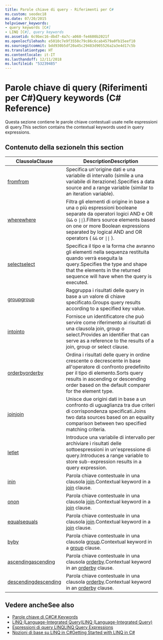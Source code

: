 ```yaml
---
title: Parole chiave di query - Riferimenti per C#
ms.custom: seodec18
ms.date: 07/20/2015
helpviewer_keywords:
- query keywords [C#]
- LINQ [C#], query keywords
ms.assetid: 6c9bec16-dbd7-4a7c-a060-fe4600b2021f
ms.openlocfilehash: e5010c7e9f3550c79c86c6cab4579a0fb15eef10
ms.sourcegitcommit: bdd930b5df20a45c29483d905526a2a3e4d17c5b
ms.translationtype: HT
ms.contentlocale: it-IT
ms.lasthandoff: 12/11/2018
ms.locfileid: "53239485"
---
```

# <a name="query-keywords-c-reference"></a><span data-ttu-id="c221f-102">Parole chiave di query (Riferimenti per C#)</span><span class="sxs-lookup"><span data-stu-id="c221f-102">Query keywords (C# Reference)</span></span>

<span data-ttu-id="c221f-103">Questa sezione contiene le parole chiave contestuali usate nelle espressioni di query.</span><span class="sxs-lookup"><span data-stu-id="c221f-103">This section contains the contextual keywords used in query expressions.</span></span>

## <a name="in-this-section"></a><span data-ttu-id="c221f-104">Contenuto della sezione</span><span class="sxs-lookup"><span data-stu-id="c221f-104">In this section</span></span>

|<span data-ttu-id="c221f-105">Clausola</span><span class="sxs-lookup"><span data-stu-id="c221f-105">Clause</span></span>|<span data-ttu-id="c221f-106">Description</span><span class="sxs-lookup"><span data-stu-id="c221f-106">Description</span></span>|
|------------|-----------------|
|[<span data-ttu-id="c221f-107">from</span><span class="sxs-lookup"><span data-stu-id="c221f-107">from</span></span>](from-clause.md)|<span data-ttu-id="c221f-108">Specifica un'origine dati e una variabile di intervallo (simile a una variabile di iterazione).</span><span class="sxs-lookup"><span data-stu-id="c221f-108">Specifies a data source and a range variable (similar to an iteration variable).</span></span>|
|[<span data-ttu-id="c221f-109">where</span><span class="sxs-lookup"><span data-stu-id="c221f-109">where</span></span>](where-clause.md)|<span data-ttu-id="c221f-110">Filtra gli elementi di origine in base a una o più espressioni booleane separate da operatori logici AND e OR (`&&` o <code>&#124;&#124;</code>).</span><span class="sxs-lookup"><span data-stu-id="c221f-110">Filters source elements based on one or more Boolean expressions separated by logical AND and OR operators ( `&&` or <code>&#124;&#124;</code> ).</span></span>|
|[<span data-ttu-id="c221f-111">select</span><span class="sxs-lookup"><span data-stu-id="c221f-111">select</span></span>](select-clause.md)|<span data-ttu-id="c221f-112">Specifica il tipo e la forma che avranno gli elementi nella sequenza restituita quando verrà eseguita la query.</span><span class="sxs-lookup"><span data-stu-id="c221f-112">Specifies the type and shape that the elements in the returned sequence will have when the query is executed.</span></span>|
|[<span data-ttu-id="c221f-113">group</span><span class="sxs-lookup"><span data-stu-id="c221f-113">group</span></span>](group-clause.md)|<span data-ttu-id="c221f-114">Raggruppa i risultati delle query in base a un valore di chiave specificato.</span><span class="sxs-lookup"><span data-stu-id="c221f-114">Groups query results according to a specified key value.</span></span>|
|[<span data-ttu-id="c221f-115">into</span><span class="sxs-lookup"><span data-stu-id="c221f-115">into</span></span>](into.md)|<span data-ttu-id="c221f-116">Fornisce un identificatore che può servire come riferimento ai risultati di una clausola join, group o select.</span><span class="sxs-lookup"><span data-stu-id="c221f-116">Provides an identifier that can serve as a reference to the results of a join, group or select clause.</span></span>|
|[<span data-ttu-id="c221f-117">orderby</span><span class="sxs-lookup"><span data-stu-id="c221f-117">orderby</span></span>](orderby-clause.md)|<span data-ttu-id="c221f-118">Ordina i risultati delle query in ordine crescente o decrescente in base all'operatore di confronto predefinito per il tipo di elemento.</span><span class="sxs-lookup"><span data-stu-id="c221f-118">Sorts query results in ascending or descending order based on the default comparer for the element type.</span></span>|
|[<span data-ttu-id="c221f-119">join</span><span class="sxs-lookup"><span data-stu-id="c221f-119">join</span></span>](join-clause.md)|<span data-ttu-id="c221f-120">Unisce due origini dati in base a un confronto di uguaglianza tra due criteri di corrispondenza specificati.</span><span class="sxs-lookup"><span data-stu-id="c221f-120">Joins two data sources based on an equality comparison between two specified matching criteria.</span></span>|
|[<span data-ttu-id="c221f-121">let</span><span class="sxs-lookup"><span data-stu-id="c221f-121">let</span></span>](let-clause.md)|<span data-ttu-id="c221f-122">Introduce una variabile di intervallo per archiviare i risultati delle sottoespressioni in un'espressione di query.</span><span class="sxs-lookup"><span data-stu-id="c221f-122">Introduces a range variable to store sub-expression results in a query expression.</span></span>|
|[<span data-ttu-id="c221f-123">in</span><span class="sxs-lookup"><span data-stu-id="c221f-123">in</span></span>](in.md)|<span data-ttu-id="c221f-124">Parola chiave contestuale in una clausola [join](join-clause.md).</span><span class="sxs-lookup"><span data-stu-id="c221f-124">Contextual keyword in a [join](join-clause.md) clause.</span></span>|
|[<span data-ttu-id="c221f-125">on</span><span class="sxs-lookup"><span data-stu-id="c221f-125">on</span></span>](on.md)|<span data-ttu-id="c221f-126">Parola chiave contestuale in una clausola [join](join-clause.md).</span><span class="sxs-lookup"><span data-stu-id="c221f-126">Contextual keyword in a [join](join-clause.md) clause.</span></span>|
|[<span data-ttu-id="c221f-127">equals</span><span class="sxs-lookup"><span data-stu-id="c221f-127">equals</span></span>](equals.md)|<span data-ttu-id="c221f-128">Parola chiave contestuale in una clausola [join](join-clause.md).</span><span class="sxs-lookup"><span data-stu-id="c221f-128">Contextual keyword in a [join](join-clause.md) clause.</span></span>|
|[<span data-ttu-id="c221f-129">by</span><span class="sxs-lookup"><span data-stu-id="c221f-129">by</span></span>](by.md)|<span data-ttu-id="c221f-130">Parola chiave contestuale in una clausola [group](group-clause.md).</span><span class="sxs-lookup"><span data-stu-id="c221f-130">Contextual keyword in a [group](group-clause.md) clause.</span></span>|
|[<span data-ttu-id="c221f-131">ascending</span><span class="sxs-lookup"><span data-stu-id="c221f-131">ascending</span></span>](ascending.md)|<span data-ttu-id="c221f-132">Parola chiave contestuale in una clausola [orderby](orderby-clause.md).</span><span class="sxs-lookup"><span data-stu-id="c221f-132">Contextual keyword in an [orderby](orderby-clause.md) clause.</span></span>|
|[<span data-ttu-id="c221f-133">descending</span><span class="sxs-lookup"><span data-stu-id="c221f-133">descending</span></span>](descending.md)|<span data-ttu-id="c221f-134">Parola chiave contestuale in una clausola [orderby](orderby-clause.md).</span><span class="sxs-lookup"><span data-stu-id="c221f-134">Contextual keyword in an [orderby](orderby-clause.md) clause.</span></span>|

## <a name="see-also"></a><span data-ttu-id="c221f-135">Vedere anche</span><span class="sxs-lookup"><span data-stu-id="c221f-135">See also</span></span>

- [<span data-ttu-id="c221f-136">Parole chiave di C#</span><span class="sxs-lookup"><span data-stu-id="c221f-136">C# Keywords</span></span>](index.md)
- [<span data-ttu-id="c221f-137">LINQ (Language-Integrated Query)</span><span class="sxs-lookup"><span data-stu-id="c221f-137">LINQ (Language-Integrated Query)</span></span>](../../programming-guide/concepts/linq/index.md)
- [<span data-ttu-id="c221f-138">Espressioni di query LINQ</span><span class="sxs-lookup"><span data-stu-id="c221f-138">LINQ Query Expressions</span></span>](../../../csharp/programming-guide/linq-query-expressions/index.md)
- [<span data-ttu-id="c221f-139">Nozioni di base su LINQ in C#</span><span class="sxs-lookup"><span data-stu-id="c221f-139">Getting Started with LINQ in C#</span></span>](../../../csharp/programming-guide/concepts/linq/getting-started-with-linq.md)